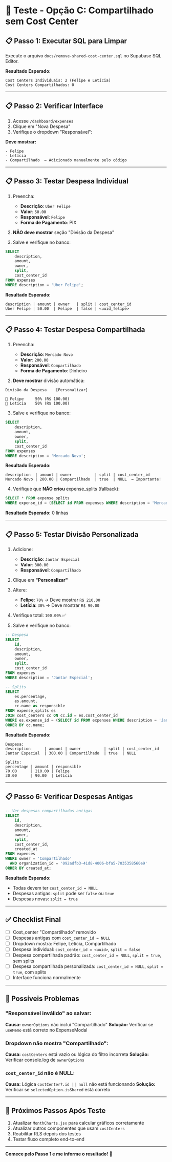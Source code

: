 # 🧪 Teste - Opção C: Compartilhado sem Cost Center

## 📋 **Passo 1: Executar SQL para Limpar**

Execute o arquivo `docs/remove-shared-cost-center.sql` no Supabase SQL Editor.

**Resultado Esperado:**
```
Cost Centers Individuais: 2 (Felipe e Letícia)
Cost Centers Compartilhados: 0
```

---

## 📋 **Passo 2: Verificar Interface**

1. Acesse `/dashboard/expenses`
2. Clique em "Nova Despesa"
3. Verifique o dropdown "Responsável":

**Deve mostrar:**
```
- Felipe
- Letícia
- Compartilhado  ← Adicionado manualmente pelo código
```

---

## 📋 **Passo 3: Testar Despesa Individual**

1. Preencha:
   - **Descrição**: `Uber Felipe`
   - **Valor**: `50.00`
   - **Responsável**: `Felipe`
   - **Forma de Pagamento**: PIX

2. **NÃO deve mostrar** seção "Divisão da Despesa"

3. Salve e verifique no banco:
```sql
SELECT 
    description,
    amount,
    owner,
    split,
    cost_center_id
FROM expenses 
WHERE description = 'Uber Felipe';
```

**Resultado Esperado:**
```
description | amount | owner   | split | cost_center_id
Uber Felipe | 50.00  | Felipe  | false | <uuid_felipe>
```

---

## 📋 **Passo 4: Testar Despesa Compartilhada**

1. Preencha:
   - **Descrição**: `Mercado Novo`
   - **Valor**: `200.00`
   - **Responsável**: `Compartilhado`
   - **Forma de Pagamento**: Dinheiro

2. **Deve mostrar** divisão automática:
```
Divisão da Despesa    [Personalizar]

🔵 Felipe     50% (R$ 100.00)
🔴 Letícia    50% (R$ 100.00)
```

3. Salve e verifique no banco:
```sql
SELECT 
    description,
    amount,
    owner,
    split,
    cost_center_id
FROM expenses 
WHERE description = 'Mercado Novo';
```

**Resultado Esperado:**
```
description  | amount | owner          | split | cost_center_id
Mercado Novo | 200.00 | Compartilhado  | true  | NULL  ← Importante!
```

4. Verifique que **NÃO criou** expense_splits (fallback):
```sql
SELECT * FROM expense_splits 
WHERE expense_id = (SELECT id FROM expenses WHERE description = 'Mercado Novo');
```

**Resultado Esperado:** 0 linhas

---

## 📋 **Passo 5: Testar Divisão Personalizada**

1. Adicione:
   - **Descrição**: `Jantar Especial`
   - **Valor**: `300.00`
   - **Responsável**: `Compartilhado`

2. Clique em **"Personalizar"**

3. Altere:
   - **Felipe**: `70%` → Deve mostrar `R$ 210.00`
   - **Letícia**: `30%` → Deve mostrar `R$ 90.00`

4. Verifique total: `100.00%` ✅

5. Salve e verifique no banco:
```sql
-- Despesa
SELECT 
    id,
    description,
    amount,
    owner,
    split,
    cost_center_id
FROM expenses 
WHERE description = 'Jantar Especial';

-- Splits
SELECT 
    es.percentage,
    es.amount,
    cc.name as responsible
FROM expense_splits es
JOIN cost_centers cc ON cc.id = es.cost_center_id
WHERE es.expense_id = (SELECT id FROM expenses WHERE description = 'Jantar Especial')
ORDER BY cc.name;
```

**Resultado Esperado:**
```
Despesa:
description      | amount | owner          | split | cost_center_id
Jantar Especial  | 300.00 | Compartilhado  | true  | NULL

Splits:
percentage | amount | responsible
70.00      | 210.00 | Felipe
30.00      | 90.00  | Letícia
```

---

## 📋 **Passo 6: Verificar Despesas Antigas**

```sql
-- Ver despesas compartilhadas antigas
SELECT 
    id,
    description,
    amount,
    owner,
    split,
    cost_center_id,
    created_at
FROM expenses 
WHERE owner = 'Compartilhado'
  AND organization_id = '092adfb3-41d8-4006-bfa5-7035358560e9'
ORDER BY created_at;
```

**Resultado Esperado:**
- Todas devem ter `cost_center_id = NULL`
- Despesas antigas: `split` pode ser `false` ou `true`
- Despesas novas: `split = true`

---

## ✅ **Checklist Final**

- [ ] Cost_center "Compartilhado" removido
- [ ] Despesas antigas com `cost_center_id = NULL`
- [ ] Dropdown mostra: Felipe, Letícia, Compartilhado
- [ ] Despesa individual: `cost_center_id = <uuid>`, `split = false`
- [ ] Despesa compartilhada padrão: `cost_center_id = NULL`, `split = true`, sem splits
- [ ] Despesa compartilhada personalizada: `cost_center_id = NULL`, `split = true`, com splits
- [ ] Interface funciona normalmente

---

## 🐛 **Possíveis Problemas**

### **"Responsável inválido" ao salvar:**
**Causa:** `ownerOptions` não inclui "Compartilhado"
**Solução:** Verificar se `useMemo` está correto no ExpenseModal

### **Dropdown não mostra "Compartilhado":**
**Causa:** `costCenters` está vazio ou lógica do filtro incorreta
**Solução:** Verificar console.log de `ownerOptions`

### **`cost_center_id` não é NULL:**
**Causa:** Lógica `costCenter?.id || null` não está funcionando
**Solução:** Verificar se `selectedOption.isShared` está correto

---

## 🎯 **Próximos Passos Após Teste**

1. Atualizar `MonthCharts.jsx` para calcular gráficos corretamente
2. Atualizar outros componentes que usam `costCenters`
3. Reabilitar RLS depois dos testes
4. Testar fluxo completo end-to-end

---

**Comece pelo Passo 1 e me informe o resultado!** 🚀

